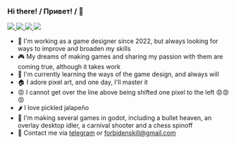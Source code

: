### Hi there! / Привет! /  👋

  </a>
  <a target="_blank" href="https://career.habr.com/n7winner">
    <img src="https://img.shields.io/badge/-Habr%20-%AA1DAAF2.svg?&style=for-the-badge&logo=Habr&logoColor=white" />
  </a>
  
  </a>
  <a target="_blank" href="https://t.me/n7winner">
    <img src="https://img.shields.io/badge/-Telegram-26A5E4?&style=for-the-badge&logo=telegram&logoColor=white" />
  </a>
  
  </a>
  <a target="_blank" href="https://www.linkedin.com/in/%D0%B0%D0%BB%D0%B5%D0%BA%D1%81%D0%B0%D0%BD%D0%B4%D1%80-%D0%B2%D0%B0%D1%81%D0%B8%D0%BB%D1%8C%D0%B5%D0%B2-399a69222/">
    <img src="https://img.shields.io/badge/-LinkedIn-0A66C2?&style=for-the-badge&logo=LinkedIn&logoColor=white" />
  </a>

  </a>
  <a target="_blank" href="https://www.linkedin.com/in/%D0%B0%D0%BB%D0%B5%D0%BA%D1%81%D0%B0%D0%BD%D0%B4%D1%80-%D0%B2%D0%B0%D1%81%D0%B8%D0%BB%D1%8C%D0%B5%D0%B2-399a69222/">
    <img src="https://img.shields.io/badge/-HeadHunter-E60027?&style=for-the-badge&logo=HH&logoColor=white" />
  </a>

- 🔎 I'm working as a game designer since 2022, but always looking for ways to improve and broaden my skills
- 🎮 My dreams of making games and sharing my passion with them are coming true, although it takes work
- 🤔 I'm currently learning the ways of the game design, and always will
- 🏠 I adore pixel art, and one day, I'll master it
- 😡 I cannot get over the line above being shifted one pixel to the left 😡😡😡
- 🌶️ I love pickled jalapeño
- 🤖 I'm making several games in godot, including a bullet heaven, an overlay desktop idler, a carnival shooter and a chess spinoff
- 💬 Contact me via [telegram](https://t.me/n7winner) or forbidenskill@gmail.com

<!--
**N7winner/N7winner** is a ✨ _special_ ✨ repository because its `README.md` (this file) appears on your GitHub profile.

Here are some ideas to get you started:

- 🔭 I’m currently working on ...
- 🌱 I’m currently learning ...
- 🔎 I'm looking for a job
- 👯 I’m looking to collaborate on ...
- 🤔 I’m looking for help with ...
- 💬 Ask me about ...
- 📫 How to reach me: ...
- 😄 Pronouns: ...
- ⚡ Fun fact: ...
-->
